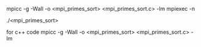 mpicc -g -Wall -o <mpi_primes_sort> <mpi_primes_sort.c> -lm
mpiexec -n <p> ./<mpi_primes_sort>

for c++ code
mpicc -g -Wall -o <mpi_primes_sort> <mpi_primes_sort.c> -lm
